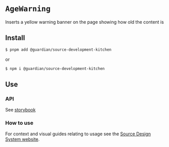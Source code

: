 # `AgeWarning`

Inserts a yellow warning banner on the page showing how old the content is

## Install

```sh
$ pnpm add @guardian/source-development-kitchen
```

or

```sh
$ npm i @guardian/source-development-kitchen
```

## Use

### API

See [storybook](https://guardian.github.io/storybooks/?path=/story/source-development-kitchen_react-components-agewarning--age-warning)

### How to use

For context and visual guides relating to usage see the [Source Design System website](https://theguardian.design).
